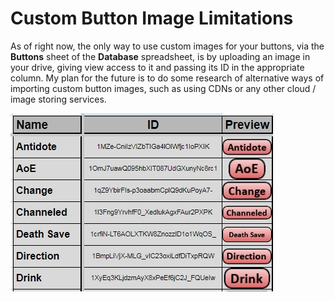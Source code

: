 # Custom Button Image Limitations
As of right now, the only way to use custom images for your buttons, via the **Buttons** sheet of the **Database** spreadsheet, is by uploading an image in your drive, giving view access to it and passing its ID in the appropriate column. My plan for the future is to do some research of alternative ways of importing custom button images, such as using CDNs or any other cloud / image storing services.

![Data Loss Action1](/Assets/Images/Known%20Issues/Images-Buttons/custom-buttons-images.jpg)
